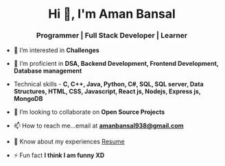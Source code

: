 <h1 align="center">Hi 👋, I'm Aman Bansal</h1>
<h3 align="center">Programmer | Full Stack Developer | Learner</h3>


- 🔭 I’m interested in **Challenges**

- 🌱  I’m proficient in **DSA, Backend Development, Frontend Development, Database management**

- Technical skills - **C, C++, Java, Python, C#, SQL, SQL server, Data Structures, HTML, CSS, Javascript, React js, Nodejs, Express js, MongoDB**

- 👯 I’m looking to collaborate on **Open Source Projects**

- 📫 How to reach me...email at **amanbansal938@gmail.com**

- 📄 Know about my experiences [Resume](https://drive.google.com/file/d/1UPUWiFhJOoAICK46_Sv9DL1y8RJQW0Ei/view?usp=sharing)

- ⚡ Fun fact **I think I am funny XD**




